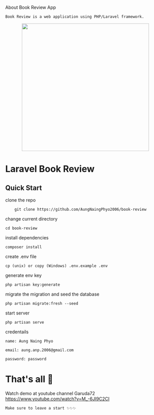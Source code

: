 About Book Review App

```
Book Review is a web application using PHP/Laravel framework.
```
<p align="center"><a href="https://laravel.com" target="_blank"><img src="https://raw.githubusercontent.com/laravel/art/master/logo-lockup/5%20SVG/2%20CMYK/1%20Full%20Color/laravel-logolockup-cmyk-red.svg" width="400"></a></p>

# Laravel Book Review

## Quick Start 
clone the repo
```
    git clone https://github.com/AungNaingPhyo2006/book-review
```

change current directory

```
cd book-review
```
install dependencies
```
composer install
````
create .env file
```
cp (unix) or copy (Windows) .env.example .env
```
generate env key
```
php artisan key:generate
```
migrate the migration and seed the database
```
php artisan migrate:fresh --seed
```
start server
```
php artisan serve
```
credentails
```
name: Aung Naing Phyo

email: aung.anp.2006@gmail.com

password: password
```
# That's all 💜



Watch demo at youtube channel Garuda72 https://www.youtube.com/watch?v=M_-6JI9C2CI

```
Make sure to leave a start ✨✨✨
```
